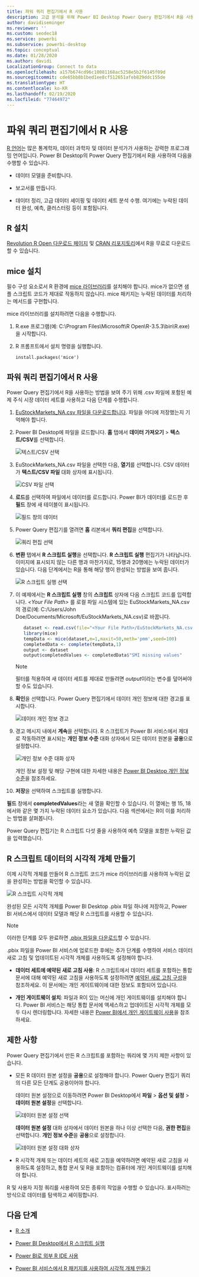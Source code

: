 ```yaml
---
title: 파워 쿼리 편집기에서 R 사용
description: 고급 분석을 위해 Power BI Desktop Power Query 편집기에서 R을 사용합니다.
author: davidiseminger
ms.reviewer: ''
ms.custom: seodec18
ms.service: powerbi
ms.subservice: powerbi-desktop
ms.topic: conceptual
ms.date: 01/28/2020
ms.author: davidi
LocalizationGroup: Connect to data
ms.openlocfilehash: a157b674cd96c10081168ac5258e5b2f6145f09d
ms.sourcegitcommit: cde65bb8b1bed1ee8cf512651afeb829ddc155de
ms.translationtype: HT
ms.contentlocale: ko-KR
ms.lasthandoff: 02/19/2020
ms.locfileid: "77464972"
---
```

# <a name="use-r-in-power-query-editor"></a>파워 쿼리 편집기에서 R 사용

[R 언어](https://mran.microsoft.com/documents/what-is-r)는 많은 통계학자, 데이터 과학자 및 데이터 분석가가 사용하는 강력한 프로그래밍 언어입니다. Power BI Desktop의 Power Query 편집기에서 R을 사용하여 다음을 수행할 수 있습니다.

* 데이터 모델을 준비합니다.

* 보고서를 만듭니다.

* 데이터 정리, 고급 데이터 셰이핑 및 데이터 세트 분석 수행. 여기에는 누락된 데이터 완성, 예측, 클러스터링 등이 포함됩니다.  

## <a name="install-r"></a>R 설치

[Revolution R Open 다운로드 페이지](https://mran.revolutionanalytics.com/download/) 및 [CRAN 리포지토리](https://cran.r-project.org/bin/windows/base/)에서 R을 무료로 다운로드할 수 있습니다.

## <a name="install-mice"></a>mice 설치

필수 구성 요소로서 R 환경에 [mice 라이브러리](https://www.rdocumentation.org/packages/mice/versions/3.5.0/topics/mice)를 설치해야 합니다. mice가 없으면 샘플 스크립트 코드가 제대로 작동하지 않습니다. mice 패키지는 누락된 데이터를 처리하는 메서드를 구현합니다.

mice 라이브러리를 설치하려면 다음을 수행합니다.

1. R.exe 프로그램(예: C:\Program Files\Microsoft\R Open\R-3.5.3\bin\R.exe)을 시작합니다.  

2. R 프롬프트에서 설치 명령을 실행합니다.

   ``` 
   install.packages('mice') 
   ```

## <a name="use-r-in-power-query-editor"></a>파워 쿼리 편집기에서 R 사용

Power Query 편집기에서 R을 사용하는 방법을 보여 주기 위해 .csv 파일에 포함된 예제 주식 시장 데이터 세트를 사용하고 다음 단계를 수행합니다.

1. [EuStockMarkets_NA.csv 파일을 다운로드합니다](https://download.microsoft.com/download/F/8/A/F8AA9DC9-8545-4AAE-9305-27AD1D01DC03/EuStockMarkets_NA.csv). 파일을 어디에 저장했는지 기억해야 합니다.

1. Power BI Desktop에 파일을 로드합니다. **홈** 탭에서 **데이터 가져오기** > **텍스트/CSV**를 선택합니다.

   ![텍스트/CSV 선택](media/desktop-r-in-query-editor/r-in-query-editor_1.png)

1. EuStockMarkets_NA.csv 파일을 선택한 다음, **열기**를 선택합니다. CSV 데이터가 **텍스트/CSV 파일** 대화 상자에 표시됩니다.

   ![CSV 파일 선택](media/desktop-r-in-query-editor/r-in-query-editor_2.png)

1. **로드**를 선택하여 파일에서 데이터를 로드합니다. Power BI가 데이터를 로드한 후 **필드** 창에 새 테이블이 표시됩니다.

   ![필드 창의 데이터](media/desktop-r-in-query-editor/r-in-query-editor_3.png)

1. Power Query 편집기를 열려면 **홈** 리본에서 **쿼리 편집**을 선택합니다.

   ![쿼리 편집 선택](media/desktop-r-in-query-editor/r-in-query-editor_4.png)

1. **변환** 탭에서 **R 스크립트 실행**을 선택합니다. **R 스크립트 실행** 편집기가 나타납니다. 이미지에 표시되지 않는 다른 행과 마찬가지로, 15행과 20행에는 누락된 데이터가 있습니다. 다음 단계에서는 R을 통해 해당 행이 완성되는 방법을 보여 줍니다.

   ![R 스크립트 실행 선택](media/desktop-r-in-query-editor/r-in-query-editor_5d.png)

1. 이 예제에서는 **R 스크립트 실행** 창의 **스크립트** 상자에 다음 스크립트 코드를 입력합니다. *&lt;Your File Path&gt;* 를 로컬 파일 시스템에 있는 EuStockMarkets_NA.csv의 경로(예: C:/Users/John Doe/Documents/Microsoft/EuStockMarkets_NA.csv)로 바꿉니다.

    ```r
       dataset <- read.csv(file="<Your File Path>/EuStockMarkets_NA.csv", header=TRUE, sep=",")
       library(mice)
       tempData <- mice(dataset,m=1,maxit=50,meth='pmm',seed=100)
       completedData <- complete(tempData,1)
       output <- dataset
       output$completedValues <- completedData$"SMI missing values"
    ```

    > [!NOTE]
    > 필터를 적용하여 새 데이터 세트를 제대로 만들려면 *output*이라는 변수를 덮어써야 할 수도 있습니다.

7. **확인**을 선택합니다. Power Query 편집기에서 데이터 개인 정보에 대한 경고를 표시합니다.

   ![데이터 개인 정보 경고](media/desktop-r-in-query-editor/r-in-query-editor_6.png)
8. 경고 메시지 내에서 **계속**을 선택합니다. R 스크립트가 Power BI 서비스에서 제대로 작동하려면 표시되는 **개인 정보 수준** 대화 상자에서 모든 데이터 원본을 **공용**으로 설정합니다. 

   ![개인 정보 수준 대화 상자](media/desktop-r-in-query-editor/r-in-query-editor_7.png)

   개인 정보 설정 및 해당 구현에 대한 자세한 내용은 [Power BI Desktop 개인 정보 수준](desktop-privacy-levels.md)을 참조하세요.

 9. **저장**을 선택하여 스크립트를 실행합니다. 

   **필드** 창에서 **completedValues**라는 새 열을 확인할 수 있습니다. 이 열에는 행 15, 18에서와 같은 몇 가지 누락된 데이터 요소가 있습니다. 다음 섹션에서는 R이 이를 처리하는 방법을 살펴봅니다.

   Power Query 편집기는 R 스크립트 다섯 줄을 사용하여 예측 모델을 포함한 누락된 값을 입력했습니다.

## <a name="create-visuals-from-r-script-data"></a>R 스크립트 데이터의 시각적 개체 만들기

이제 시각적 개체를 만들어 R 스크립트 코드가 mice 라이브러리를 사용하여 누락된 값을 완성하는 방법을 확인할 수 있습니다.

![R 스크립트 시각적 개체](media/desktop-r-in-query-editor/r-in-query-editor_8a.png)

완성된 모든 시각적 개체를 Power BI Desktop .pbix 파일 하나에 저장하고, Power BI 서비스에서 데이터 모델과 해당 R 스크립트를 사용할 수 있습니다.

> [!NOTE]
> 이러한 단계를 모두 완료하면 [.pbix 파일을 다운로드](https://download.microsoft.com/download/F/8/A/F8AA9DC9-8545-4AAE-9305-27AD1D01DC03/Complete%20Values%20with%20R%20in%20PQ.pbix)할 수 있습니다.

.pbix 파일을 Power BI 서비스에 업로드한 후에는 추가 단계를 수행하여 서비스 데이터 새로 고침 및 업데이트된 시각적 개체를 사용하도록 설정해야 합니다.  

* **데이터 세트에 예약된 새로 고침 사용**: R 스크립트에서 데이터 세트를 포함하는 통합 문서에 대해 예약된 새로 고침을 사용하도록 설정하려면 [예약된 새로 고침 구성](refresh-scheduled-refresh.md)을 참조하세요. 이 문서에는 개인 게이트웨이에 대한 정보도 포함되어 있습니다.

* **개인 게이트웨이 설치**: 파일과 R이 있는 머신에 개인 게이트웨이를 설치해야 합니다. Power BI 서비스는 해당 통합 문서에 액세스하고 업데이트된 시각적 개체를 모두 다시 렌더링합니다. 자세한 내용은 [Power BI에서 개인 게이트웨이 사용](service-gateway-personal-mode.md)을 참조하세요.

## <a name="limitations"></a>제한 사항

Power Query 편집기에서 만든 R 스크립트를 포함하는 쿼리에 몇 가지 제한 사항이 있습니다.

* 모든 R 데이터 원본 설정을 **공용**으로 설정해야 합니다. Power Query 편집기 쿼리의 다른 모든 단계도 공용이어야 합니다. 

   데이터 원본 설정으로 이동하려면 Power BI Desktop에서 **파일** > **옵션 및 설정** > **데이터 원본 설정**을 선택합니다.

   ![데이터 원본 설정 선택](media/desktop-r-in-query-editor/r-in-query-editor_9.png)

   **데이터 원본 설정** 대화 상자에서 데이터 원본을 하나 이상 선택한 다음, **권한 편집**을 선택합니다. **개인 정보 수준**을 **공용**으로 설정합니다.

   ![데이터 원본 설정 대화 상자](media/desktop-r-in-query-editor/r-in-query-editor_10.png)  
  
* R 시각적 개체 또는 데이터 세트의 새로 고침을 예약하려면 예약된 새로 고침을 사용하도록 설정하고, 통합 문서 및 R을 포함하는 컴퓨터에 개인 게이트웨이를 설치해야 합니다. 

R 및 사용자 지정 쿼리를 사용하여 모든 종류의 작업을 수행할 수 있습니다. 표시하려는 방식으로 데이터를 탐색하고 셰이핑합니다.

## <a name="next-steps"></a>다음 단계

* [R 소개](https://mran.microsoft.com/documents/what-is-r) 

* [Power BI Desktop에서 R 스크립트 실행](desktop-r-scripts.md) 

* [Power BI로 외부 R IDE 사용](desktop-r-ide.md) 

* [Power BI 서비스에서 R 패키지를 사용하여 시각적 개체 만들기](service-r-packages-support.md)
